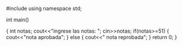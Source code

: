 #include <iostream>
using namespace std;

int main()

{
    int notas;
    cout<<"ingrese las notas: ";
    cin>>notas;
    if(notas>=51)
    {
        cout<<"nota aprobada";
    }
    else
    {
    cout<<" nota reprobada";
    }
    return 0;
}
